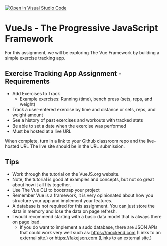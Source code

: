 [![Open in Visual Studio Code](https://classroom.github.com/assets/open-in-vscode-f059dc9a6f8d3a56e377f745f24479a46679e63a5d9fe6f495e02850cd0d8118.svg)](https://classroom.github.com/online_ide?assignment_repo_id=6942939&assignment_repo_type=AssignmentRepo)
# VueJs - The Progressive JavaScript Framework

For this assignment, we will be exploring The Vue Framework by building a simple exercise tracking app.

## Exercise Tracking App Assignment -  Requirements

* Add Exercises to Track
  * Example exercises: Running (time), bench press (sets, reps, and weight)
* Track a user-entered exercise by time and distance or sets, reps, and weight amount
* See a history of past exercises and workouts with tracked stats
* Be able to set a date when the exercise was performed
* Must be hosted at a live URL

When complete, turn in a link to your Github classroom repo and the live-hosted URL The live site should be in the URL submission.

## Tips
* Work through the tutorial on the VueJS.org website.
* Note, the tutorial is good at examples and concepts, but not so great about how it all fits together.
* Use The Vue CLI to bootstrap your project
* Remember Vue is a framework, it is very opinionated about how you structure your app and implement your features.
* A database is not required for this assignment. You can just store the data in memory and lose the data on page refresh.
* I would recommend starting with a basic data model that is always there on page load.
  * If you do want to implement a sudo database, there are JSON APIs that could work very well such as: https://mockend.com (Links to an external site.) or https://fakejson.com (Links to an external site.) 
